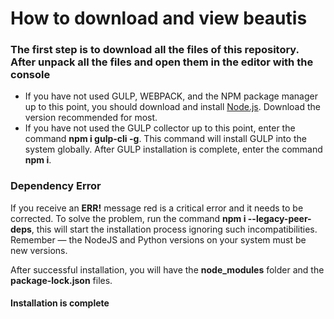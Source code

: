 # How to download and view beautis


### The first step is to download all the files of this repository. After unpack all the files and open them in the editor with the console
* If you have not used GULP, WEBPACK, and the NPM package manager up to this point, you should download and install [Node.js](https://nodejs.org/en/).
Download the version recommended for most.
* If you have not used the GULP collector up to this point, enter the command **npm i gulp-cli -g**. This command will install GULP into the system globally.
 After GULP installation is complete, enter the command **npm i**.


### Dependency Error
If you receive an **ERR!** message red is a critical error and it needs to be corrected. To solve the problem, run the command **npm i --legacy-peer-deps**, this will start the installation process ignoring such incompatibilities.
Remember — the NodeJS and Python versions on your system must be new versions.

After successful installation, you will have the **node_modules** folder and the **package-lock.json** files.


#### Installation is complete

